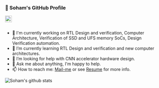 <!-- ### Hi there 👋-->


<!-- **Soham-coder/Soham-coder** is a ✨ _special_ ✨ repository because its `README.md` (this file) appears on your GitHub profile.

<!-- Here are some ideas to get you started:- 🔭 I’m currently working on ...
- 🌱 I’m currently learning ...
- 👯 I’m looking to collaborate on ...
- 🤔 I’m looking for help with ...
- 💬 Ask me about ...
- 📫 How to reach me: ...
- 😄 Pronouns: ...
- ⚡ Fun fact: ...-->

### 👋 Soham's GitHub Profile 

<a href="https://www.linkedin.com/in/soham-mondal-b26071100/">
  <img align="left" alt="LinkdeIn" width="22px" src="https://cdn.jsdelivr.net/npm/simple-icons@v3/icons/linkedin.svg" />
</a>

<br />
<br />

- 🔭 I'm currently working on RTL Design and verification, Computer Architecture, Verification of SSD and UFS memory SoCs, Design Verification automation.
- 🌱 I’m currently learning RTL Design and verification and new computer architectures.
- 🤔 I’m looking for help with CNN accelerator hardware design.
- 💬 Ask me about anything, I'm happy to help.
- 📫 How to reach me: [Mail-me](mailto:sohammondal39@gmail.com) or see [Resume](https://soham-coder.github.io/site/Resume.pdf) for more info.

![Soham's github stats](https://github-readme-stats.vercel.app/api?username=Soham-coder&show_icons=true&theme=graywhite&hide_border=true)

